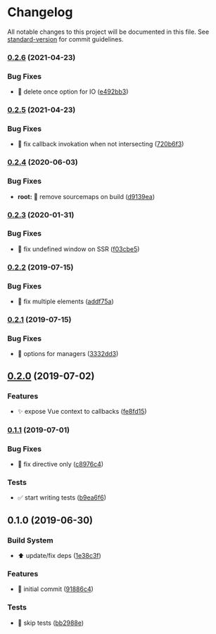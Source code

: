 # Changelog

All notable changes to this project will be documented in this file. See [standard-version](https://github.com/conventional-changelog/standard-version) for commit guidelines.

### [0.2.6](https://github.com/thierrymichel/vue-aware/compare/v0.2.5...v0.2.6) (2021-04-23)

### Bug Fixes

- :bug: delete once option for IO ([e492bb3](https://github.com/thierrymichel/vue-aware/commit/e492bb3ef3d9f230710466824d504c6762be9e99))

### [0.2.5](https://github.com/thierrymichel/vue-aware/compare/v0.2.4...v0.2.5) (2021-04-23)

### Bug Fixes

- :bug: fix callback invokation when not intersecting ([720b6f3](https://github.com/thierrymichel/vue-aware/commit/720b6f360b9951aa71e1451f8f156f0959273814))

### [0.2.4](https://github.com/thierrymichel/vue-aware/compare/v0.2.3...v0.2.4) (2020-06-03)

### Bug Fixes

- **root:** :wrench: remove sourcemaps on build ([d9139ea](https://github.com/thierrymichel/vue-aware/commit/d9139ea0751e1931dc7f3c93cf3d13b1611394c7))

### [0.2.3](https://github.com/thierrymichel/vue-aware/compare/v0.2.2...v0.2.3) (2020-01-31)

### Bug Fixes

- :bug: fix undefined window on SSR ([f03cbe5](https://github.com/thierrymichel/vue-aware/commit/f03cbe5ffa47341e3dabaddc559f3f29e346b216))

### [0.2.2](https://github.com/thierrymichel/vue-aware/compare/v0.2.1...v0.2.2) (2019-07-15)

### Bug Fixes

- :bug: fix multiple elements ([addf75a](https://github.com/thierrymichel/vue-aware/commit/addf75a))

### [0.2.1](https://github.com/thierrymichel/vue-aware/compare/v0.2.0...v0.2.1) (2019-07-15)

### Bug Fixes

- :bug: options for managers ([3332dd3](https://github.com/thierrymichel/vue-aware/commit/3332dd3))

## [0.2.0](https://github.com/thierrymichel/vue-aware/compare/v0.1.1...v0.2.0) (2019-07-02)

### Features

- :sparkles: expose Vue context to callbacks ([fe8fd15](https://github.com/thierrymichel/vue-aware/commit/fe8fd15))

### [0.1.1](https://github.com/thierrymichel/vue-aware/compare/v0.1.0...v0.1.1) (2019-07-01)

### Bug Fixes

- :bug: fix directive only ([c8976c4](https://github.com/thierrymichel/vue-aware/commit/c8976c4))

### Tests

- :white_check_mark: start writing tests ([b9ea6f6](https://github.com/thierrymichel/vue-aware/commit/b9ea6f6))

## 0.1.0 (2019-06-30)

### Build System

- :arrow_up: update/fix deps ([1e38c3f](https://github.com/thierrymichel/vue-aware/commit/1e38c3f))

### Features

- :tada: initial commit ([91886c4](https://github.com/thierrymichel/vue-aware/commit/91886c4))

### Tests

- :wrench: skip tests ([bb2988e](https://github.com/thierrymichel/vue-aware/commit/bb2988e))
